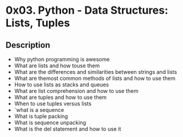 # 0x03. Python - Data Structures: Lists, Tuples

## Description
- Why python programming is awesome
- What are lists and how touse them
- What are the differences and similarities between strings and lists
- What are themost common methods of lists and how to use them
- How to use lists as stacks and queues
- What are list comprehension and how to use them
- What are tuples and how to use them
- When to use tuples versus lists
- `what is a sequence
- What is tuple packing
- What is sequence unpacking
- What is the del statement and how to use it
